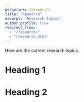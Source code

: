 ```yaml
---
permalink: /research/
title: "Research"
excerpt: "Research Topics"
author_profile: true
redirect_from: 
  - "/research/"
  - "/research.html"
---
```


Here are the current research topics.

Heading 1
======

Heading 2
======
